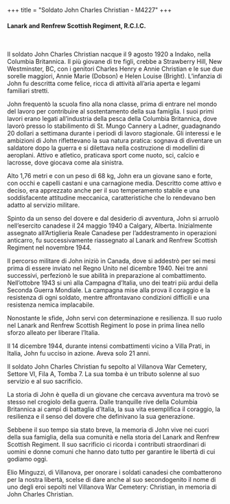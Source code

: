 +++
title = "Soldato John Charles Christian - M4227"
+++

#### Lanark and Renfrew Scottish Regiment, R.C.I.C.
<br>


Il soldato John Charles Christian nacque il 9 agosto 1920 a Indako, nella Columbia Britannica. Il più giovane di tre figli, crebbe a Strawberry Hill, New Westminster, BC, con i genitori Charles Henry e Annie Christian e le sue due sorelle maggiori, Annie Marie (Dobson) e Helen Louise (Bright).
L’infanzia di John fu descritta come felice, ricca di attività all’aria aperta e legami familiari stretti.

John frequentò la scuola fino alla nona classe, prima di entrare nel mondo del lavoro per contribuire al sostentamento della sua famiglia. I suoi primi lavori erano legati all’industria della pesca della Columbia Britannica, dove lavorò presso lo stabilimento di St. Mungo Cannery a Ladner, guadagnando 20 dollari a settimana durante i periodi di lavoro stagionale.
Gli interessi e le ambizioni di John riflettevano la sua natura pratica: sognava di diventare un saldatore dopo la guerra e si dilettava nella costruzione di modellini di aeroplani. Attivo e atletico, praticava sport come nuoto, sci, calcio e lacrosse, dove giocava come ala sinistra.

Alto 1,76 metri e con un peso di 68 kg, John era un giovane sano e forte, con occhi e capelli castani e una carnagione media. Descritto come attivo e deciso, era apprezzato anche per il suo temperamento stabile e una soddisfacente attitudine meccanica, caratteristiche che lo rendevano ben adatto al servizio militare.

Spinto da un senso del dovere e dal desiderio di avventura, John si arruolò nell’esercito canadese il 24 maggio 1940 a Calgary, Alberta.
Inizialmente assegnato all’Artiglieria Reale Canadese per l’addestramento in operazioni anticarro, fu successivamente riassegnato al Lanark and Renfrew Scottish Regiment nel novembre 1944.

Il percorso militare di John iniziò in Canada, dove si addestrò per sei mesi prima di essere inviato nel Regno Unito nel dicembre 1940. Nei tre anni successivi, perfezionò le sue abilità in preparazione al combattimento.
Nell’ottobre 1943 si unì alla Campagna d’Italia, uno dei teatri più ardui della Seconda Guerra Mondiale. La campagna mise alla prova il coraggio e la resistenza di ogni soldato, mentre affrontavano condizioni difficili e una resistenza nemica implacabile.

Nonostante le sfide, John servì con determinazione e resilienza. Il suo ruolo nel Lanark and Renfrew Scottish Regiment lo pose in prima linea nello sforzo alleato per liberare l’Italia.

Il 14 dicembre 1944, durante intensi combattimenti vicino a Villa Prati, in Italia, John fu ucciso in azione. Aveva solo 21 anni.

Il soldato John Charles Christian fu sepolto al Villanova War Cemetery, Settore VI, Fila A, Tomba 7. La sua tomba è un tributo solenne al suo servizio e al suo sacrificio.

La storia di John è quella di un giovane che cercava avventura ma trovò se stesso nel crogiolo della guerra.
Dalle tranquille rive della Columbia Britannica ai campi di battaglia d’Italia, la sua vita esemplifica il coraggio, la resilienza e il senso del dovere che definivano la sua generazione.

Sebbene il suo tempo sia stato breve, la memoria di John vive nei cuori della sua famiglia, della sua comunità e nella storia del Lanark and Renfrew Scottish Regiment.
Il suo sacrificio ci ricorda i contributi straordinari di uomini e donne comuni che hanno dato tutto per garantire le libertà di cui godiamo oggi.

Elio Minguzzi, di Villanova, per onorare i soldati canadesi che combatterono per la nostra libertà, scelse di dare anche al suo secondogenito il nome di uno degli eroi sepolti nel Villanova War Cemetery: Christian, in memoria di John Charles Christian.
